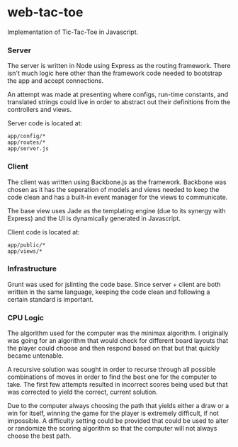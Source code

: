web-tac-toe
===========

Implementation of Tic-Tac-Toe in Javascript.

### Server

The server is written in Node using Express as the routing framework. There isn't much logic here other than the framework code needed to bootstrap the app and accept connections.

An attempt was made at presenting where configs, run-time constants, and translated strings could live in order to abstract out their definitions from the controllers and views.

Server code is located at:

    app/config/*
    app/routes/*
    app/server.js

### Client

The client was written using Backbone.js as the framework. Backbone was chosen as it has the seperation of models and views needed to keep the code clean and has a built-in event manager for the views to communicate.

The base view uses Jade as the templating engine (due to its synergy with Express) and the UI is dynamically generated in Javascript.

Client code is located at:

    app/public/*
    app/views/*
    
### Infrastructure

Grunt was used for jslinting the code base. Since server + client are both written in the same language, keeping the code clean and following a certain standard is important.

### CPU Logic

The algorithm used for the computer was the minimax algorithm. I originally was going for an algorithm that would check for different board layouts that the player could choose and then respond based on that but that quickly became untenable.

A recursive solution was sought in order to recurse through all possible combinations of moves in order to find the best one for the computer to take. The first few attempts resulted in incorrect scores being used but that was corrected to yield the correct, current solution.

Due to the computer always choosing the path that yields either a draw or a win for itself, winning the game for the player is extremely difficult, if not impossible. A difficulty setting could be provided that could be used to alter or randomize the scoring algorithm so that the computer will not always choose the best path.
